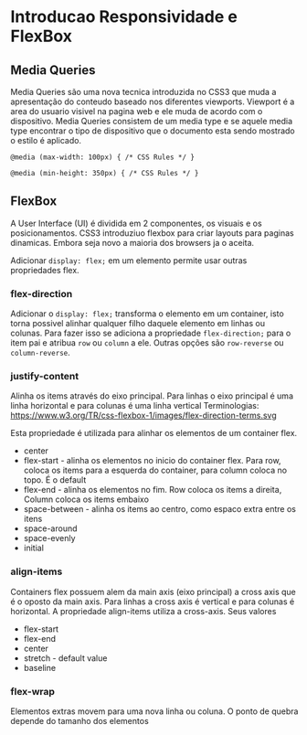 # Introducao Responsividade e FlexBox

## Media Queries

Media Queries são uma nova tecnica introduzida no CSS3 que muda a apresentação do conteudo baseado nos diferentes viewports. Viewport é a area do usuario visivel na pagina web e ele muda de acordo com o dispositivo.
Media Queries consistem de um media type e se aquele media type encontrar o tipo de dispositivo que o documento esta sendo mostrado o estilo é aplicado.

`@media (max-width: 100px) { /* CSS Rules */ }`

`@media (min-height: 350px) { /* CSS Rules */ }`

## FlexBox

A User Interface (UI) é dividida em 2 componentes, os visuais e os posicionamentos. CSS3 introduziuo flexbox para criar layouts para paginas dinamicas. Embora seja novo a maioria dos browsers ja o aceita.

Adicionar `display: flex;` em um elemento permite usar outras propriedades flex.

### flex-direction

Adicionar o `display: flex;` transforma o elemento em um container, isto torna possivel alinhar qualquer filho daquele elemento em linhas ou colunas. Para fazer isso se adiciona a propriedade `flex-direction;` para o item pai e atribua `row` ou `column` a ele.
Outras opções são `row-reverse` ou `column-reverse`.

### justify-content

Alinha os items através do eixo principal. Para linhas o eixo principal é uma linha horizontal e para colunas é uma linha vertical
Terminologias: https://www.w3.org/TR/css-flexbox-1/images/flex-direction-terms.svg

Esta propriedade é utilizada para alinhar os elementos de um container flex.
* center
* flex-start - alinha os elementos no inicio do container flex. Para row, coloca os items para a esquerda do container, para column coloca no topo. É o default
* flex-end - alinha os elementos no fim. Row coloca os items a direita, Column coloca os items embaixo
* space-between - alinha os items ao centro, como espaco extra entre os itens
* space-around
* space-evenly
* initial

### align-items

Containers flex possuem alem da main axis (eixo principal) a cross axis que é o oposto da main axis. Para linhas a cross axis é vertical e para colunas é horizontal.
A propriedade align-items utiliza a cross-axis. Seus valores
* flex-start
* flex-end
* center
* stretch - default value
* baseline

### flex-wrap

Elementos extras movem para uma nova linha ou coluna. O ponto de quebra depende do tamanho dos elementos